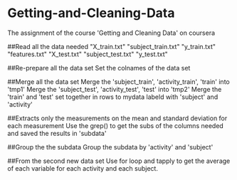 # Getting-and-Cleaning-Data
The assignment of the course 'Getting and Cleaning Data' on coursera

##Read all the data needed
"X_train.txt" "subject_train.txt" "y_train.txt" "features.txt"
"X_test.txt"  "subject_test.txt"  "y_test.txt"

##Re-prepare all the data set
Set the colnames of the data set

##Merge all the data set
Merge the 'subject_train', 'activity_train', 'train' into 'tmp1'
Merge the 'subject_test', 'activity_test', 'test' into 'tmp2'
Merge the 'train' and 'test' set together in rows to mydata labeld with 'subject' and 'activity'

##Extracts only the measurements on the mean and standard deviation for each measurement
Use the grep() to get the subs of the columns needed and saved the results in 'subdata'

##Group the the subdata
Group the subdata by 'activity' and 'subject'

##From the second new data set
Use for loop and tapply to get the average of each variable for each activity and each subject.

